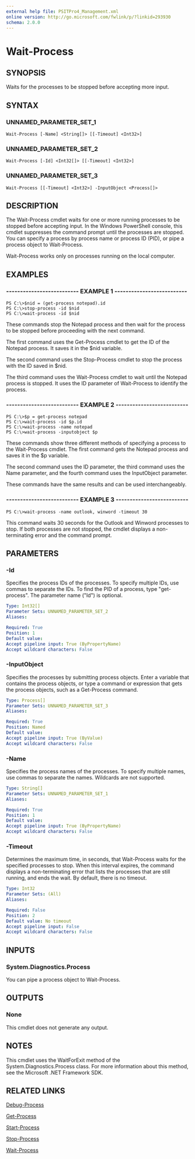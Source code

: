 ```yaml
---
external help file: PSITPro4_Management.xml
online version: http://go.microsoft.com/fwlink/p/?linkid=293930
schema: 2.0.0
---
```


# Wait-Process
## SYNOPSIS
Waits for the processes to be stopped before accepting more input.

## SYNTAX

### UNNAMED_PARAMETER_SET_1
```
Wait-Process [-Name] <String[]> [[-Timeout] <Int32>]
```

### UNNAMED_PARAMETER_SET_2
```
Wait-Process [-Id] <Int32[]> [[-Timeout] <Int32>]
```

### UNNAMED_PARAMETER_SET_3
```
Wait-Process [[-Timeout] <Int32>] -InputObject <Process[]>
```

## DESCRIPTION
The Wait-Process cmdlet waits for one or more running processes to be stopped before accepting input. 
In the Windows PowerShell console, this cmdlet suppresses the command prompt until the processes are stopped.
You can specify a process by process name or process ID (PID), or pipe a process object to Wait-Process.

Wait-Process works only on processes running on the local computer.

## EXAMPLES

### -------------------------- EXAMPLE 1 --------------------------
```
PS C:\>$nid = (get-process notepad).id
PS C:\>stop-process -id $nid
PS C:\>wait-process -id $nid
```

These commands stop the Notepad process and then wait for the process to be stopped before proceeding with the next command.

The first command uses the Get-Process cmdlet to get the ID of the Notepad process.
It saves it in the $nid variable.

The second command uses the Stop-Process cmdlet to stop the process with the ID saved in $nid.

The third command uses the Wait-Process cmdlet to wait until the Notepad process is stopped.
It uses the ID parameter of Wait-Process to identify the process.

### -------------------------- EXAMPLE 2 --------------------------
```
PS C:\>$p = get-process notepad
PS C:\>wait-process -id $p.id
PS C:\>wait-process -name notepad
PS C:\>wait-process -inputobject $p
```

These commands show three different methods of specifying a process to the Wait-Process cmdlet.
The first command gets the Notepad process and saves it in the $p variable.

The second command uses the ID parameter, the third command uses the Name parameter, and the fourth command uses the InputObject parameter.

These commands have the same results and can be used interchangeably.

### -------------------------- EXAMPLE 3 --------------------------
```
PS C:\>wait-process -name outlook, winword -timeout 30
```

This command waits 30 seconds for the Outlook and Winword processes to stop.
If both processes are not stopped, the cmdlet displays a non-terminating error and the command prompt.

## PARAMETERS

### -Id
Specifies the process IDs of the processes.
To specify multiple IDs, use commas to separate the IDs.
To find the PID of a process, type "get-process".
The parameter name ("Id") is optional.

```yaml
Type: Int32[]
Parameter Sets: UNNAMED_PARAMETER_SET_2
Aliases: 

Required: True
Position: 1
Default value: 
Accept pipeline input: True (ByPropertyName)
Accept wildcard characters: False
```

### -InputObject
Specifies the processes by submitting process objects.
Enter a variable that contains the process objects, or type a command or expression that gets the process objects, such as a Get-Process command.

```yaml
Type: Process[]
Parameter Sets: UNNAMED_PARAMETER_SET_3
Aliases: 

Required: True
Position: Named
Default value: 
Accept pipeline input: True (ByValue)
Accept wildcard characters: False
```

### -Name
Specifies the process names of the processes.
To specify multiple names, use commas to separate the names.
Wildcards are not supported.

```yaml
Type: String[]
Parameter Sets: UNNAMED_PARAMETER_SET_1
Aliases: 

Required: True
Position: 1
Default value: 
Accept pipeline input: True (ByPropertyName)
Accept wildcard characters: False
```

### -Timeout
Determines the maximum time, in seconds, that Wait-Process waits for the specified processes to stop.
When this interval expires, the command displays a non-terminating error that lists the processes that are still running, and ends the wait.
By default, there is no timeout.

```yaml
Type: Int32
Parameter Sets: (All)
Aliases: 

Required: False
Position: 2
Default value: No timeout
Accept pipeline input: False
Accept wildcard characters: False
```

## INPUTS

### System.Diagnostics.Process
You can pipe a process object to Wait-Process.

## OUTPUTS

### None
This cmdlet does not generate any output.

## NOTES
This cmdlet uses the WaitForExit method of the System.Diagnostics.Process class.
For more information about this method, see the Microsoft .NET Framework SDK.

## RELATED LINKS

[Debug-Process](ba768230-a5ed-4b80-8e1f-3cba8413aa78)

[Get-Process](b30db241-c0f6-40d3-ab3b-ab86342b36c1)

[Start-Process](cd3a57db-5549-47b3-92d7-5bfc9009e785)

[Stop-Process](3864dc3d-34ec-4ebd-8132-776346c00871)

[Wait-Process](861eb7b3-a18e-4445-9a69-2c65c420866f)

